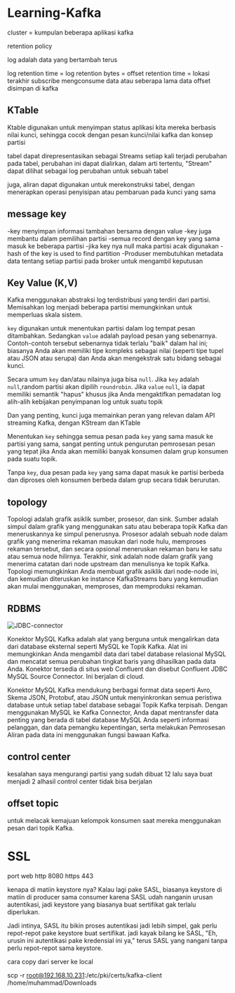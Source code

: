 # Learning-Kafka

cluster = kumpulan beberapa aplikasi kafka

retention policy

log adalah data yang bertambah terus

log retention time = 
log retention bytes = 
offset retention time = lokasi terakhir subscribe mengconsume data atau seberapa lama data offset disimpan di kafka

## KTable
Ktable digunakan untuk menyimpan status aplikasi kita
mereka berbasis nilai kunci, sehingga cocok dengan pesan kunci/nilai kafka dan konsep partisi

tabel dapat direpresentasikan sebagai Streams
setiap kali terjadi perubahan pada tabel, perubahan ini dapat dialirkan,
dalam arti tertentu, "Stream" dapat dilihat sebagai log perubahan untuk sebuah tabel

juga, aliran dapat digunakan untuk merekonstruksi tabel, dengan menerapkan operasi penyisipan atau pembaruan pada kunci yang sama

## message key
-key menyimpan informasi tambahan bersama dengan value
-key juga membantu dalam pemilihan partisi
-semua record dengan key yang sama masuk ke beberapa partisi
-jika key nya null maka partisi acak digunakan
-hash of the key is used to find partition
-Produser membutuhkan metadata data tentang setiap partisi pada broker untuk mengambil keputusan

## Key Value (K,V)
Kafka menggunakan abstraksi log terdistribusi yang terdiri dari partisi. Memisahkan log menjadi beberapa partisi memungkinkan untuk memperluas skala sistem.

`key` digunakan untuk menentukan partisi dalam log tempat pesan ditambahkan. Sedangkan `value` adalah payload pesan yang sebenarnya. Contoh-contoh tersebut sebenarnya tidak terlalu "baik" dalam hal ini; biasanya Anda akan memiliki tipe kompleks sebagai nilai (seperti tipe tupel atau JSON atau serupa) dan Anda akan mengekstrak satu bidang sebagai kunci.

Secara umum `key` dan/atau nilainya juga bisa `null`. Jika `key` adalah `null`,random partisi akan dipilih `roundrobin`. Jika `value` `null`, ia dapat memiliki semantik "hapus" khusus jika Anda mengaktifkan pemadatan log alih-alih kebijakan penyimpanan log untuk suatu topik

Dan yang penting, kunci juga memainkan peran yang relevan dalam API streaming Kafka, dengan KStream dan KTable 

Menentukan `key` sehingga semua pesan pada `key` yang sama masuk ke partisi yang sama, sangat penting untuk pengurutan pemrosesan pesan yang tepat jika Anda akan memiliki banyak konsumen dalam grup konsumen pada suatu topik.

Tanpa `key`, dua pesan pada `key` yang sama dapat masuk ke partisi berbeda dan diproses oleh konsumen berbeda dalam grup secara tidak berurutan.

## topology

Topologi adalah grafik asiklik sumber, prosesor, dan sink. Sumber adalah simpul dalam grafik yang menggunakan satu atau beberapa topik Kafka dan meneruskannya ke simpul penerusnya. Prosesor adalah sebuah node dalam grafik yang menerima rekaman masukan dari node hulu, memproses rekaman tersebut, dan secara opsional meneruskan rekaman baru ke satu atau semua node hilirnya. Terakhir, sink adalah node dalam grafik yang menerima catatan dari node upstream dan menulisnya ke topik Kafka. Topologi memungkinkan Anda membuat grafik asiklik dari node-node ini, dan kemudian diteruskan ke instance KafkaStreams baru yang kemudian akan mulai menggunakan, memproses, dan memproduksi rekaman.


## RDBMS

![JDBC-connector](https://github.com/mfahryan/Learning-Kafka/assets/112185850/d88032d6-c210-4f35-b5b4-6186cd7f5a8f)

Konektor MySQL Kafka adalah alat yang berguna untuk mengalirkan data dari database eksternal seperti MySQL ke Topik Kafka. Alat ini memungkinkan Anda mengambil data dari tabel database relasional MySQL dan mencatat semua perubahan tingkat baris yang dihasilkan pada data Anda. Konektor tersedia di situs web Confluent dan disebut Confluent JDBC MySQL Source Connector. Ini berjalan di cloud.

Konektor MySQL Kafka mendukung berbagai format data seperti Avro, Skema JSON, Protobuf, atau JSON untuk menyinkronkan semua peristiwa database untuk setiap tabel database sebagai Topik Kafka terpisah. Dengan menggunakan MySQL ke Kafka Connector, Anda dapat mentransfer data penting yang berada di tabel database MySQL Anda seperti informasi pelanggan, dan data pemangku kepentingan, serta melakukan Pemrosesan Aliran pada data ini menggunakan fungsi bawaan Kafka.


## control center
kesalahan saya mengurangi partisi yang sudah dibuat 12 lalu saya buat menjadi 2
alhasil control center tidak bisa berjalan 

## offset topic
untuk melacak kemajuan kelompok konsumen saat mereka menggunakan pesan dari topik Kafka.



# SSL

port web http 8080 https 443


kenapa di matiin keystore nya?
Kalau lagi pake SASL, biasanya keystore di matiin di producer sama consumer karena SASL udah nanganin urusan autentikasi, jadi keystore yang biasanya buat sertifikat gak terlalu diperlukan.

Jadi intinya, SASL itu bikin proses autentikasi jadi lebih simpel, gak perlu repot-repot pake keystore buat sertifikat. jadi kayak bilang ke SASL, "Eh, urusin ini autentikasi pake kredensial ini ya," terus SASL yang nangani tanpa perlu repot-repot sama keystore.



cara copy dari server ke local

scp -r  root@192.168.10.231:/etc/pki/certs/kafka-client /home/muhammad/Downloads
